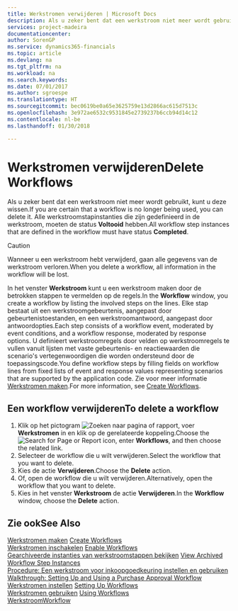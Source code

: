 ```yaml
---
title: Werkstromen verwijderen | Microsoft Docs
description: Als u zeker bent dat een werkstroom niet meer wordt gebruikt, kunt u deze wissen. Alle werkstroomstapinstanties die zijn gedefinieerd in de werkstroom, moeten de status **Voltooid** hebben.
services: project-madeira
documentationcenter: 
author: SorenGP
ms.service: dynamics365-financials
ms.topic: article
ms.devlang: na
ms.tgt_pltfrm: na
ms.workload: na
ms.search.keywords: 
ms.date: 07/01/2017
ms.author: sgroespe
ms.translationtype: HT
ms.sourcegitcommit: bec0619be0a65e3625759e13d2866ac615d7513c
ms.openlocfilehash: 3e972ae6532c9531845e2739237b6ccb94d14c12
ms.contentlocale: nl-be
ms.lasthandoff: 01/30/2018

---
```

# <a name="delete-workflows"></a><span data-ttu-id="3a930-104">Werkstromen verwijderen</span><span class="sxs-lookup"><span data-stu-id="3a930-104">Delete Workflows</span></span>
<span data-ttu-id="3a930-105">Als u zeker bent dat een werkstroom niet meer wordt gebruikt, kunt u deze wissen.</span><span class="sxs-lookup"><span data-stu-id="3a930-105">If you are certain that a workflow is no longer being used, you can delete it.</span></span> <span data-ttu-id="3a930-106">Alle werkstroomstapinstanties die zijn gedefinieerd in de werkstroom, moeten de status **Voltooid** hebben.</span><span class="sxs-lookup"><span data-stu-id="3a930-106">All workflow step instances that are defined in the workflow must have status **Completed**.</span></span>  

> [!CAUTION]  
>  <span data-ttu-id="3a930-107">Wanneer u een werkstroom hebt verwijderd, gaan alle gegevens van de werkstroom verloren.</span><span class="sxs-lookup"><span data-stu-id="3a930-107">When you delete a workflow, all information in the workflow will be lost.</span></span>  

 <span data-ttu-id="3a930-108">In het venster **Werkstroom** kunt u een werkstroom maken door de betrokken stappen te vermelden op de regels.</span><span class="sxs-lookup"><span data-stu-id="3a930-108">In the **Workflow** window, you create a workflow by listing the involved steps on the lines.</span></span> <span data-ttu-id="3a930-109">Elke stap bestaat uit een werkstroomgebeurtenis, aangepast door gebeurtenistoestanden, en een werkstroomantwoord, aangepast door antwoordopties.</span><span class="sxs-lookup"><span data-stu-id="3a930-109">Each step consists of a workflow event, moderated by event conditions, and a workflow response, moderated by response options.</span></span> <span data-ttu-id="3a930-110">U definieert werkstroomregels door velden op werkstroomregels te vullen vanuit lijsten met vaste gebeurtenis- en reactiewaarden die scenario's vertegenwoordigen die worden ondersteund door de toepassingscode.</span><span class="sxs-lookup"><span data-stu-id="3a930-110">You define workflow steps by filling fields on workflow lines from fixed lists of event and response values representing scenarios that are supported by the application code.</span></span> <span data-ttu-id="3a930-111">Zie voor meer informatie [Werkstromen maken](across-how-to-create-workflows.md).</span><span class="sxs-lookup"><span data-stu-id="3a930-111">For more information, see [Create Workflows](across-how-to-create-workflows.md).</span></span>  

## <a name="to-delete-a-workflow"></a><span data-ttu-id="3a930-112">Een workflow verwijderen</span><span class="sxs-lookup"><span data-stu-id="3a930-112">To delete a workflow</span></span>  
1.  <span data-ttu-id="3a930-113">Klik op het pictogram ![Zoeken naar pagina of rapport](media/ui-search/search_small.png "pictogram Zoeken naar pagina of rapport"), voer **Werkstromen** in en klik op de gerelateerde koppeling.</span><span class="sxs-lookup"><span data-stu-id="3a930-113">Choose the ![Search for Page or Report](media/ui-search/search_small.png "Search for Page or Report icon") icon, enter **Workflows**, and then choose the related link.</span></span>  
2.  <span data-ttu-id="3a930-114">Selecteer de workflow die u wilt verwijderen.</span><span class="sxs-lookup"><span data-stu-id="3a930-114">Select the workflow that you want to delete.</span></span>  
3.  <span data-ttu-id="3a930-115">Kies de actie **Verwijderen**.</span><span class="sxs-lookup"><span data-stu-id="3a930-115">Choose the **Delete** action.</span></span>  
4.  <span data-ttu-id="3a930-116">Of, open de workflow die u wilt verwijderen.</span><span class="sxs-lookup"><span data-stu-id="3a930-116">Alternatively, open the workflow that you want to delete.</span></span>  
5.  <span data-ttu-id="3a930-117">Kies in het venster **Werkstroom** de actie **Verwijderen**.</span><span class="sxs-lookup"><span data-stu-id="3a930-117">In the **Workflow** window, choose the **Delete** action.</span></span>  

## <a name="see-also"></a><span data-ttu-id="3a930-118">Zie ook</span><span class="sxs-lookup"><span data-stu-id="3a930-118">See Also</span></span>  
 <span data-ttu-id="3a930-119">[Werkstromen maken](across-how-to-create-workflows.md) </span><span class="sxs-lookup"><span data-stu-id="3a930-119">[Create Workflows](across-how-to-create-workflows.md) </span></span>  
 <span data-ttu-id="3a930-120">[Werkstromen inschakelen](across-how-to-enable-workflows.md) </span><span class="sxs-lookup"><span data-stu-id="3a930-120">[Enable Workflows](across-how-to-enable-workflows.md) </span></span>  
 <span data-ttu-id="3a930-121">[Gearchiveerde instanties van werkstroomstappen bekijken](across-how-to-view-archived-workflow-step-instances.md) </span><span class="sxs-lookup"><span data-stu-id="3a930-121">[View Archived Workflow Step Instances](across-how-to-view-archived-workflow-step-instances.md) </span></span>  
 <span data-ttu-id="3a930-122">[Procedure: Een werkstroom voor inkoopgoedkeuring instellen en gebruiken](walkthrough-setting-up-and-using-a-purchase-approval-workflow.md) </span><span class="sxs-lookup"><span data-stu-id="3a930-122">[Walkthrough: Setting Up and Using a Purchase Approval Workflow](walkthrough-setting-up-and-using-a-purchase-approval-workflow.md) </span></span>  
 <span data-ttu-id="3a930-123">[Werkstromen instellen](across-set-up-workflows.md) </span><span class="sxs-lookup"><span data-stu-id="3a930-123">[Setting Up Workflows](across-set-up-workflows.md) </span></span>  
 <span data-ttu-id="3a930-124">[Werkstromen gebruiken](across-use-workflows.md) </span><span class="sxs-lookup"><span data-stu-id="3a930-124">[Using Workflows](across-use-workflows.md) </span></span>  
 [<span data-ttu-id="3a930-125">Werkstroom</span><span class="sxs-lookup"><span data-stu-id="3a930-125">Workflow</span></span>](across-workflow.md)   

